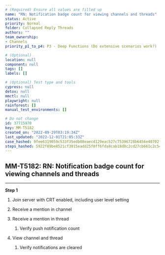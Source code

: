```yaml
---
# (Required) Ensure all values are filled up
name: "RN: Notification badge count for viewing channels and threads"
status: Active
priority: Normal
folder: Collapsed Reply Threads
authors: ""
team_ownership: 
- Channels
priority_p1_to_p4: P3 - Deep Functions (Do extensive scenarios work?)

# (Optional)
location: null
component: null
tags: []
labels: []

# (Optional) Test type and tools
cypress: null
detox: null
mmctl: null
playwright: null
rainforest: []
manual_test_environments: []

# Do not change
id: 37715970
key: MM-T5182
created_on: "2022-09-29T03:19:34Z"
last_updated: "2022-12-01T21:05:33Z"
case_hashed: 9fee6319059c533f35edb08eaecd129eac527c75396728b6456e40702fe5559f46b98df18502f5996e26df103b158266
steps_hashed: 5922f89be8521cf3015eadd25f0ff6fda8cab18d8c2cd27cb661c2c5405868c737da13f32595ceb3d950fbb49e5cbf7d
---
```


<!-- (Auto-generated) Based on frontmatter's "key" and "name" -->

## MM-T5182: RN: Notification badge count for viewing channels and threads

---

**Step 1**

1. Join server with CRT enabled, including user level setting

2. Receive a mention in channel

3. Receive a mention in thread 

   1. Verify push notification count

4. View channel and thread

   1. Verify notifications are cleared
